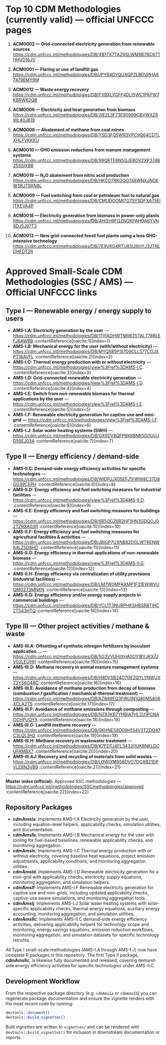 # Top 10 CDM Methodologies (currently valid) — official UNFCCC pages

1. **ACM0002 — Grid-connected electricity generation from renewable sources**  
   https://cdm.unfccc.int/methodologies/DB/XB1TX7TAZ6SLWM9B7BC67THHVD16JV

2. **ACM0001 — Flaring or use of landfill gas**  
   https://cdm.unfccc.int/methodologies/DB/JPYB4DYQUXQPZLBDVPHA87479EMY9M

3. **ACM0012 — Waste energy recovery**  
   https://cdm.unfccc.int/methodologies/DB/FXBXLVGFF4DLI5WC1PKFW7KBRW62QB

4. **ACM0006 — Electricity and heat generation from biomass**  
   https://cdm.unfccc.int/methodologies/DB/2IE2L3F73E90999CBVWXZ8WL40J819

5. **ACM0008 — Abatement of methane from coal mines**  
   https://cdm.unfccc.int/methodologies/DB/YSD3FQ5WR3VPC9Q64CDTLXHLFVKKKU

6. **ACM0010 — GHG emission reductions from manure management systems**  
   https://cdm.unfccc.int/methodologies/DB/99QRTE6N5QJEBOV2XP374B25SSIXBB

7. **ACM0019 — N₂O abatement from nitric acid production**  
   https://cdm.unfccc.int/methodologies/DB/HKCO7RKOQO748WNXJNDEW3BJT9XN8L

8. **ACM0009 — Fuel switching from coal or petroleum fuel to natural gas**  
   https://cdm.unfccc.int/methodologies/DB/CMUDOOMI7G7SYSDFXA75EIITKEVA4P

9. **ACM0018 — Electricity generation from biomass in power-only plants**  
   https://cdm.unfccc.int/methodologies/DB/4HISH6FQZNGKPAHOA6YVN9DJ5J97T3

10. **ACM0013 — New grid-connected fossil fuel plants using a less GHG-intensive technology**  
    https://cdm.unfccc.int/methodologies/DB/7E9VKG4RTU85IJ6HYJ3JTNLDHFDT2R


# Approved Small-Scale CDM Methodologies (SSC / AMS) — Official UNFCCC links

## Type I — Renewable energy / energy supply to users
- **AMS-I.A: Electricity generation by the user** — https://cdm.unfccc.int/methodologies/DB/1TIFADHWTMIW25TAL778RLEFJ6AWBB  :contentReference[oaicite:1]{index=1}
- **AMS-I.B: Mechanical energy for the user (with/without electricity)** — https://cdm.unfccc.int/methodologies/DB/MYQX85P3I7D9CLL577COJXPT18AVFL  :contentReference[oaicite:2]{index=2}
- **AMS-I.C: Thermal energy production with or without electricity** — https://cdm.unfccc.int/methodologies/view%3Fref%3DAMS-I.C.  :contentReference[oaicite:3]{index=3}
- **AMS-I.D: Grid-connected renewable electricity generation** — https://cdm.unfccc.int/methodologies/view%3Fref%3DAMS-I.D.  :contentReference[oaicite:4]{index=4}
- **AMS-I.E: Switch from non-renewable biomass for thermal applications by the user** — https://cdm.unfccc.int/methodologies/view%3Fref%3DAMS-I.E.  :contentReference[oaicite:5]{index=5}
- **AMS-I.F: Renewable electricity generation for captive use and mini-grid** — https://cdm.unfccc.int/methodologies/view%3Fref%3DAMS-I.F.  :contentReference[oaicite:6]{index=6}
- **AMS-I.J: Solar water heating systems (SWH)** — https://cdm.unfccc.int/methodologies/DB/GX9DV8QFP9X8BNR5GI1UUJD55EJ03A  :contentReference[oaicite:7]{index=7}

## Type II — Energy efficiency / demand-side
- **AMS-II.C: Demand-side energy efficiency activities for specific technologies** — https://cdm.unfccc.int/methodologies/DB/WIDPJJX05EFJ1VWW8C37D8GG39CEPH  :contentReference[oaicite:8]{index=8}
- **AMS-II.D: Energy efficiency and fuel switching measures for industrial facilities** — https://cdm.unfccc.int/methodologies/view%3Fref%3DAMS-II.D.  :contentReference[oaicite:9]{index=9}
- **AMS-II.E: Energy efficiency and fuel switching measures for buildings** — https://cdm.unfccc.int/methodologies/DB/6R5OGZ6R2HF1HN3GDQOJ02TZRXA03R  :contentReference[oaicite:10]{index=10}
- **AMS-II.F: Energy efficiency and fuel switching measures for agricultural facilities & activities** — https://cdm.unfccc.int/methodologies/DB/JBIGP7UXNB82DGLWTKENW64LZ5D8HD  :contentReference[oaicite:11]{index=11}
- **AMS-II.G: Energy efficiency in thermal applications of non-renewable biomass** — https://cdm.unfccc.int/methodologies/view%3Fref%3DAMS-II.G.  :contentReference[oaicite:12]{index=12}
- **AMS-II.H: Energy efficiency via centralization of utility provisions (industrial facilities)** — https://cdm.unfccc.int/methodologies/DB/LM7W0MFKXMP1F31EWWVUQMGZ73MNKN  :contentReference[oaicite:13]{index=13}
- **AMS-II.Q: Energy efficiency and/or energy supply projects in commercial buildings** — https://cdm.unfccc.int/methodologies/DB/YCL1T3NURPHKSHBSR8TIHC2T543HTQ  :contentReference[oaicite:14]{index=14}

## Type III — Other project activities / methane & waste
- **AMS-III.A: Offsetting of synthetic nitrogen fertilizers by inoculant application …** — https://cdm.unfccc.int/methodologies/DB/5G3VVUHIXHA0OYIBYJKX7JV02LEUHH  :contentReference[oaicite:15]{index=15}
- **AMS-III.D: Methane recovery in animal manure management systems** — https://cdm.unfccc.int/methodologies/DB/H9DVSB24O7GEZQYLYNWUX23YS6G4RC  :contentReference[oaicite:16]{index=16}
- **AMS-III.E: Avoidance of methane production from decay of biomass (combustion / gasification / mechanical-thermal treatment)** — https://cdm.unfccc.int/methodologies/DB/AZB89EQ3FIRUIN1Q80MS80RXCLA2TS  :contentReference[oaicite:17]{index=17}
- **AMS-III.F: Avoidance of methane emissions through composting** — https://cdm.unfccc.int/methodologies/DB/NZ83KB7YHBIA7HL2U1PCNAOCHPUQYX  :contentReference[oaicite:18]{index=18}
- **AMS-III.G: Landfill methane recovery** — https://cdm.unfccc.int/methodologies/DB/0KHNES8D09H134V3TZDQ47C3LQL3H2  :contentReference[oaicite:19]{index=19}
- **AMS-III.H: Methane recovery in wastewater treatment** — https://cdm.unfccc.int/methodologies/DB/K7FDTJ4FL3432I1UKRNKLDCUFAMBX7  :contentReference[oaicite:20]{index=20}
- **AMS-III.AJ: Recovery and recycling of materials from solid wastes** — https://cdm.unfccc.int/methodologies/DB/LOWIXM9S6DVO7DGXB21DPVLE8N3VB9  :contentReference[oaicite:21]{index=21}

---

**Master index (official):** Approved SSC methodologies — https://cdm.unfccc.int/methodologies/SSCmethodologies/approved  :contentReference[oaicite:22]{index=22}

## Repository Packages

- **cdmAmsIa**: Implements AMS-I.A Electricity generation by the user, including equation-level
  helpers, applicability checks, simulation utilities, and documentation.
- **cdmAmsIb**: Implements AMS-I.B Mechanical energy for the user with tooling for fuel-based
  baselines, renewable applicability checks, and monitoring aggregation.
- **cdmAmsIc**: Implements AMS-I.C Thermal energy production with or without electricity, covering
  baseline heat equations, project emission adjustments, applicability conditions, and monitoring
  aggregation utilities.
- **cdmAmsId**: Implements AMS-I.D Renewable electricity generation for a mini-grid with
  applicability checks, electricity supply equations, monitoring aggregation, and simulation helpers.
- **cdmAmsIf**: Implements AMS-I.F Renewable electricity generation for captive use and mini-grids,
  including updated applicability checks, captive-use aware simulations, and monitoring aggregation tools.
- **cdmAmsIj**: Implements AMS-I.J Solar water heating systems with solar-specific applicability checks,
  thermal energy equations, auxiliary energy accounting, monitoring aggregation, and simulation utilities.
- **cdmAmsIIc**: Implements AMS-II.C demand-side energy efficiency activities, delivering applicability
  helpers for technology scope and monitoring, energy savings equations, emission reduction workflows,
  monitoring aggregation, and simulation datasets for specific technology retrofits.

All Type I small-scale methodologies (AMS-I.A through AMS-I.J) now have complete R packages in this repository. The first Type II
package, **cdmAmsIIc**, is likewise fully documented and released, covering demand-side energy efficiency activities for specific
technologies under AMS-II.C.

## Development Workflow

From the respective package directory (e.g. `cdmAmsIa` or `cdmAmsIb`) you can regenerate package
documentation and ensure the vignette renders with the most recent code by running:

```r
devtools::document()
devtools::build_vignettes()
```

Built vignettes are written to `vignettes/` and can be rendered with `devtools::build_vignettes()`
for inclusion in downstream documentation or reports.
